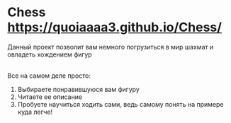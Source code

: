 # Chess https://quoiaaaa3.github.io/Chess/


Данный проект позволит вам немного погрузиться в мир шахмат и овладеть хождением фигур <br> <br>

Все на самом деле просто: <br>
1) Выбираете понравившуюся вам фигуру
2) Читаете ее описание
3) Пробуете научиться ходить сами, ведь самому понять на примере куда легче!
